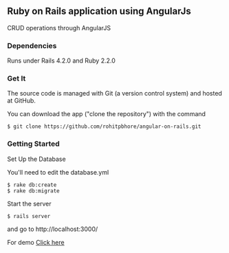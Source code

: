## Ruby on Rails application using AngularJs

CRUD operations through AngularJS

### Dependencies

Runs under Rails 4.2.0 and Ruby 2.2.0

### Get It

The source code is managed with Git (a version control system) and hosted at GitHub.

You can download the app ("clone the repository") with the command

```
$ git clone https://github.com/rohitpbhore/angular-on-rails.git
```

### Getting Started

Set Up the Database

You'll need to edit the database.yml

```
$ rake db:create
$ rake db:migrate

```

Start the server

```
$ rails server
```

and go to http://localhost:3000/


For demo [Click here](https://angulr-on-rails.herokuapp.com)
